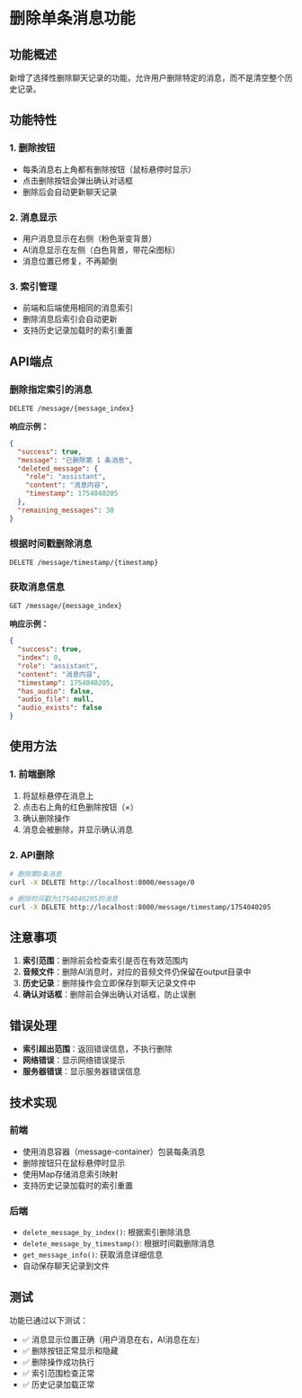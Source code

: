 # 删除单条消息功能

## 功能概述

新增了选择性删除聊天记录的功能，允许用户删除特定的消息，而不是清空整个历史记录。

## 功能特性

### 1. 删除按钮
- 每条消息右上角都有删除按钮（鼠标悬停时显示）
- 点击删除按钮会弹出确认对话框
- 删除后会自动更新聊天记录

### 2. 消息显示
- 用户消息显示在右侧（粉色渐变背景）
- AI消息显示在左侧（白色背景，带花朵图标）
- 消息位置已修复，不再颠倒

### 3. 索引管理
- 前端和后端使用相同的消息索引
- 删除消息后索引会自动更新
- 支持历史记录加载时的索引重置

## API端点

### 删除指定索引的消息
```
DELETE /message/{message_index}
```

**响应示例：**
```json
{
  "success": true,
  "message": "已删除第 1 条消息",
  "deleted_message": {
    "role": "assistant",
    "content": "消息内容",
    "timestamp": 1754040205
  },
  "remaining_messages": 38
}
```

### 根据时间戳删除消息
```
DELETE /message/timestamp/{timestamp}
```

### 获取消息信息
```
GET /message/{message_index}
```

**响应示例：**
```json
{
  "success": true,
  "index": 0,
  "role": "assistant",
  "content": "消息内容",
  "timestamp": 1754040205,
  "has_audio": false,
  "audio_file": null,
  "audio_exists": false
}
```

## 使用方法

### 1. 前端删除
1. 将鼠标悬停在消息上
2. 点击右上角的红色删除按钮（×）
3. 确认删除操作
4. 消息会被删除，并显示确认消息

### 2. API删除
```bash
# 删除第0条消息
curl -X DELETE http://localhost:8000/message/0

# 删除时间戳为1754040205的消息
curl -X DELETE http://localhost:8000/message/timestamp/1754040205
```

## 注意事项

1. **索引范围**：删除前会检查索引是否在有效范围内
2. **音频文件**：删除AI消息时，对应的音频文件仍保留在output目录中
3. **历史记录**：删除操作会立即保存到聊天记录文件中
4. **确认对话框**：删除前会弹出确认对话框，防止误删

## 错误处理

- **索引超出范围**：返回错误信息，不执行删除
- **网络错误**：显示网络错误提示
- **服务器错误**：显示服务器错误信息

## 技术实现

### 前端
- 使用消息容器（message-container）包装每条消息
- 删除按钮只在鼠标悬停时显示
- 使用Map存储消息索引映射
- 支持历史记录加载时的索引重置

### 后端
- `delete_message_by_index()`: 根据索引删除消息
- `delete_message_by_timestamp()`: 根据时间戳删除消息
- `get_message_info()`: 获取消息详细信息
- 自动保存聊天记录到文件

## 测试

功能已通过以下测试：
- ✅ 消息显示位置正确（用户消息在右，AI消息在左）
- ✅ 删除按钮正常显示和隐藏
- ✅ 删除操作成功执行
- ✅ 索引范围检查正常
- ✅ 历史记录加载正常 
